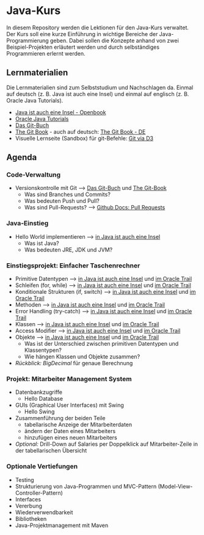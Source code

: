 # Java-Kurs

In diesem Repository werden die Lektionen für den Java-Kurs verwaltet. Der Kurs soll eine kurze Einführung in
wichtige Bereiche der Java-Programmierung geben. Dabei sollen die Konzepte anhand von zwei Beispiel-Projekten erläutert werden und durch selbständiges Programmieren erlernt werden.

## Lernmaterialien

Die Lernmaterialien sind zum Selbststudium und Nachschlagen da. Einmal auf deutsch (z. B. Java ist auch eine Insel) und einmal auf englisch (z. B. Oracle Java Tutorials).

- [Java ist auch eine Insel - Openbook](https://openbook.rheinwerk-verlag.de/javainsel/)
- [Oracle Java Tutorials](https://docs.oracle.com/javase/tutorial/index.html)
- [Das Git-Buch](https://gitbu.ch/pr01.html)
- [The Git Book](https://git-scm.com/book/en/v2) - auch auf deutsch: [The Git Book - DE](https://git-scm.com/book/de/v2)
- Visuelle Lernseite (Sandbox) für git-Befehle: [Git via D3](https://onlywei.github.io/explain-git-with-d3/)

## Agenda

### Code-Verwaltung
- Versionskontrolle mit Git --> [Das Git-Buch](https://gitbu.ch/ch01.html) und [The Git-Book](https://git-scm.com/book/en/v2/Getting-Started-What-is-Git%3F)
  - Was sind Branches und Commits?
  - Was bedeuten Push und Pull?
  - Was sind Pull-Requests? --> [Github Docs: Pull Requests](https://docs.github.com/en/pull-requests/collaborating-with-pull-requests/proposing-changes-to-your-work-with-pull-requests/about-pull-requests)

### Java-Einstieg
- Hello World implementieren --> [in Java ist auch eine Insel](https://openbook.rheinwerk-verlag.de/javainsel/02_002.html#u2.2.3)
  - Was ist Java?
  - Was bedeuten JRE, JDK und JVM?

### Einstiegsprojekt: Einfacher Taschenrechner
- Primitive Datentypen --> [in Java ist auch eine Insel](https://openbook.rheinwerk-verlag.de/javainsel/02_003.html#u2.3.1) und [im Oracle Trail](https://docs.oracle.com/javase/tutorial/java/nutsandbolts/datatypes.html)
- Schleifen (for, while) --> [in Java ist auch eine Insel](https://openbook.rheinwerk-verlag.de/javainsel/02_006.html#u2.6) und [im Oracle Trail](https://docs.oracle.com/javase/tutorial/java/nutsandbolts/flow.html)
- Konditionale Strukturen (if, switch) --> [in Java ist auch eine Insel](https://openbook.rheinwerk-verlag.de/javainsel/02_005.html#u2.5) und [im Oracle Trail](https://docs.oracle.com/javase/tutorial/java/nutsandbolts/flow.html)
- Methoden --> [in Java ist auch eine Insel](https://openbook.rheinwerk-verlag.de/javainsel/02_007.html#u2.7) und [im Oracle Trail](https://docs.oracle.com/javase/tutorial/java/javaOO/methods.html)
- Error Handling (try-catch) --> [in Java ist auch eine Insel](https://openbook.rheinwerk-verlag.de/javainsel/08_001.html#u8) und [im Oracle Trail](https://docs.oracle.com/javase/tutorial/java/javaOO/methods.html)
- Klassen --> [in Java ist auch eine Insel](https://openbook.rheinwerk-verlag.de/javainsel/02_002.html#u2.2.2) und [im Oracle Trail](https://docs.oracle.com/javase/tutorial/java/concepts/class.html)
- Access Modifier --> [in Java ist auch eine Insel](https://openbook.rheinwerk-verlag.de/javainsel/06_002.html#u6.2) und [im Oracle Trail](https://docs.oracle.com/javase/tutorial/java/javaOO/accesscontrol.html)
- Objekte --> [in Java ist auch eine Insel](https://openbook.rheinwerk-verlag.de/javainsel/03_004.html#u3.4) und [im Oracle Trail](https://docs.oracle.com/javase/tutorial/java/javaOO/objects.html)
  - Was ist der Unterschied zwischen primitiven Datentypen und Klassentypen?
  - Wie hängen Klassen und Objekte zusammen?
- *Rückblick: BigDecimal* für genaue Berechnung

### Projekt: Mitarbeiter Management System
- Datenbankzugriffe
  - Hello Database
- GUIs (Graphical User Interfaces) mit Swing
  - Hello Swing
- Zusammenführung der beiden Teile
  - tabellarische Anzeige der Mitarbeiterdaten
  - ändern der Daten eines Mitarbeiters
  - hinzufügen eines neuen Mitarbeiters
- *Optional:* Drill-Down auf Salaries per Doppelklick auf Mitarbeiter-Zeile in der tabellarischen Übersicht
 
### Optionale Vertiefungen
- Testing
- Strukturierung von Java-Programmen und MVC-Pattern (Model-View-Controller-Pattern)
- Interfaces
- Vererbung
- Wiederverwendbarkeit
- Bibliotheken
- Java-Projektmanagement mit Maven